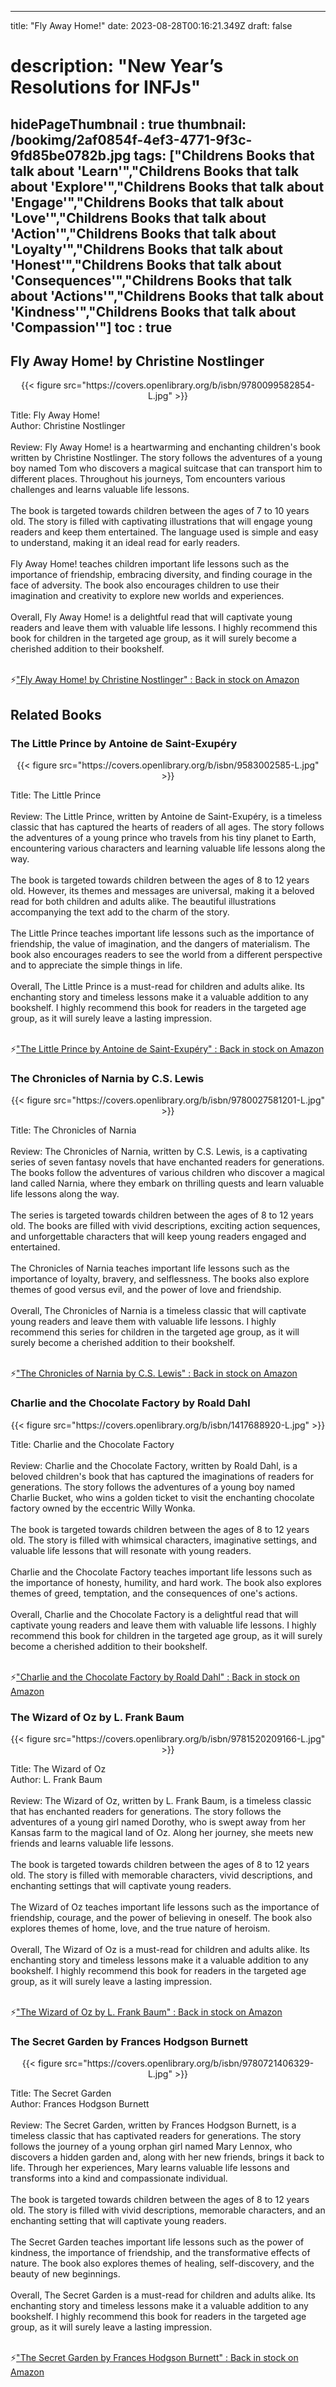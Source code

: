 
---
title: "Fly Away Home!"
date: 2023-08-28T00:16:21.349Z
draft: false
# description: "New Year’s Resolutions for INFJs"
hidePageThumbnail : true
thumbnail: /bookimg/2af0854f-4ef3-4771-9f3c-9fd85be0782b.jpg
tags: ["Childrens Books that talk about 'Learn'","Childrens Books that talk about 'Explore'","Childrens Books that talk about 'Engage'","Childrens Books that talk about 'Love'","Childrens Books that talk about 'Action'","Childrens Books that talk about 'Loyalty'","Childrens Books that talk about 'Honest'","Childrens Books that talk about 'Consequences'","Childrens Books that talk about 'Actions'","Childrens Books that talk about 'Kindness'","Childrens Books that talk about 'Compassion'"]
toc : true
---
## Fly Away Home! by Christine Nostlinger

<center>
{{< figure src="https://covers.openlibrary.org/b/isbn/9780099582854-L.jpg" >}}
</center>

Title: Fly Away Home!</br>
Author: Christine Nostlinger</br></br>
Review: Fly Away Home! is a heartwarming and enchanting children's book written by Christine Nostlinger. The story follows the adventures of a young boy named Tom who discovers a magical suitcase that can transport him to different places. Throughout his journeys, Tom encounters various challenges and learns valuable life lessons.</br></br>
The book is targeted towards children between the ages of 7 to 10 years old. The story is filled with captivating illustrations that will engage young readers and keep them entertained. The language used is simple and easy to understand, making it an ideal read for early readers.</br></br>
Fly Away Home! teaches children important life lessons such as the importance of friendship, embracing diversity, and finding courage in the face of adversity. The book also encourages children to use their imagination and creativity to explore new worlds and experiences.</br></br>
Overall, Fly Away Home! is a delightful read that will captivate young readers and leave them with valuable life lessons. I highly recommend this book for children in the targeted age group, as it will surely become a cherished addition to their bookshelf.</br></br>

<p>⚡<a id="aflink" href="https://www.amazon.com/gp/search?ie=UTF8&tag=klayu00-20&linkCode=ur2&linkId=6639bed89a8ad8dd2705e40644eb43d3&camp=1789&creative=9325&index=books&keywords=Fly Away Home! by Christine Nostlinger" class="one" target="_blank" title='"Fly Away Home! by Christine Nostlinger" : Back in stock on Amazon'>"Fly Away Home! by Christine Nostlinger" : Back in stock on Amazon</a></p>

## Related Books
### The Little Prince by Antoine de Saint-Exupéry
<center>
{{< figure src="https://covers.openlibrary.org/b/isbn/9583002585-L.jpg" >}}
</center>

Title: The Little Prince</br></br>
Review: The Little Prince, written by Antoine de Saint-Exupéry, is a timeless classic that has captured the hearts of readers of all ages. The story follows the adventures of a young prince who travels from his tiny planet to Earth, encountering various characters and learning valuable life lessons along the way.</br></br>
The book is targeted towards children between the ages of 8 to 12 years old. However, its themes and messages are universal, making it a beloved read for both children and adults alike. The beautiful illustrations accompanying the text add to the charm of the story.</br></br>
The Little Prince teaches important life lessons such as the importance of friendship, the value of imagination, and the dangers of materialism. The book also encourages readers to see the world from a different perspective and to appreciate the simple things in life.</br></br>
Overall, The Little Prince is a must-read for children and adults alike. Its enchanting story and timeless lessons make it a valuable addition to any bookshelf. I highly recommend this book for readers in the targeted age group, as it will surely leave a lasting impression.</br></br>

<p>⚡<a id="aflink" href="https://www.amazon.com/gp/search?ie=UTF8&tag=klayu00-20&linkCode=ur2&linkId=6639bed89a8ad8dd2705e40644eb43d3&camp=1789&creative=9325&index=books&keywords=The Little Prince by Antoine de Saint-Exupéry" class="one" target="_blank" title='"The Little Prince by Antoine de Saint-Exupéry" : Back in stock on Amazon'>"The Little Prince by Antoine de Saint-Exupéry" : Back in stock on Amazon</a></p>

### The Chronicles of Narnia by C.S. Lewis
<center>
{{< figure src="https://covers.openlibrary.org/b/isbn/9780027581201-L.jpg" >}}
</center>

Title: The Chronicles of Narnia</br></br>
Review: The Chronicles of Narnia, written by C.S. Lewis, is a captivating series of seven fantasy novels that have enchanted readers for generations. The books follow the adventures of various children who discover a magical land called Narnia, where they embark on thrilling quests and learn valuable life lessons along the way.</br></br>
The series is targeted towards children between the ages of 8 to 12 years old. The books are filled with vivid descriptions, exciting action sequences, and unforgettable characters that will keep young readers engaged and entertained.</br></br>
The Chronicles of Narnia teaches important life lessons such as the importance of loyalty, bravery, and selflessness. The books also explore themes of good versus evil, and the power of love and friendship.</br></br>
Overall, The Chronicles of Narnia is a timeless classic that will captivate young readers and leave them with valuable life lessons. I highly recommend this series for children in the targeted age group, as it will surely become a cherished addition to their bookshelf.</br></br>

<p>⚡<a id="aflink" href="https://www.amazon.com/gp/search?ie=UTF8&tag=klayu00-20&linkCode=ur2&linkId=6639bed89a8ad8dd2705e40644eb43d3&camp=1789&creative=9325&index=books&keywords=The Chronicles of Narnia by C.S. Lewis" class="one" target="_blank" title='"The Chronicles of Narnia by C.S. Lewis" : Back in stock on Amazon'>"The Chronicles of Narnia by C.S. Lewis" : Back in stock on Amazon</a></p>

### Charlie and the Chocolate Factory by Roald Dahl
<center>
{{< figure src="https://covers.openlibrary.org/b/isbn/1417688920-L.jpg" >}}
</center>

Title: Charlie and the Chocolate Factory</br></br>
Review: Charlie and the Chocolate Factory, written by Roald Dahl, is a beloved children's book that has captured the imaginations of readers for generations. The story follows the adventures of a young boy named Charlie Bucket, who wins a golden ticket to visit the enchanting chocolate factory owned by the eccentric Willy Wonka.</br></br>
The book is targeted towards children between the ages of 8 to 12 years old. The story is filled with whimsical characters, imaginative settings, and valuable life lessons that will resonate with young readers.</br></br>
Charlie and the Chocolate Factory teaches important life lessons such as the importance of honesty, humility, and hard work. The book also explores themes of greed, temptation, and the consequences of one's actions.</br></br>
Overall, Charlie and the Chocolate Factory is a delightful read that will captivate young readers and leave them with valuable life lessons. I highly recommend this book for children in the targeted age group, as it will surely become a cherished addition to their bookshelf.</br></br>

<p>⚡<a id="aflink" href="https://www.amazon.com/gp/search?ie=UTF8&tag=klayu00-20&linkCode=ur2&linkId=6639bed89a8ad8dd2705e40644eb43d3&camp=1789&creative=9325&index=books&keywords=Charlie and the Chocolate Factory by Roald Dahl" class="one" target="_blank" title='"Charlie and the Chocolate Factory by Roald Dahl" : Back in stock on Amazon'>"Charlie and the Chocolate Factory by Roald Dahl" : Back in stock on Amazon</a></p>

### The Wizard of Oz by L. Frank Baum
<center>
{{< figure src="https://covers.openlibrary.org/b/isbn/9781520209166-L.jpg" >}}
</center>

Title: The Wizard of Oz</br>
Author: L. Frank Baum</br></br>
Review: The Wizard of Oz, written by L. Frank Baum, is a timeless classic that has enchanted readers for generations. The story follows the adventures of a young girl named Dorothy, who is swept away from her Kansas farm to the magical land of Oz. Along her journey, she meets new friends and learns valuable life lessons.</br></br>
The book is targeted towards children between the ages of 8 to 12 years old. The story is filled with memorable characters, vivid descriptions, and enchanting settings that will captivate young readers.</br></br>
The Wizard of Oz teaches important life lessons such as the importance of friendship, courage, and the power of believing in oneself. The book also explores themes of home, love, and the true nature of heroism.</br></br>
Overall, The Wizard of Oz is a must-read for children and adults alike. Its enchanting story and timeless lessons make it a valuable addition to any bookshelf. I highly recommend this book for readers in the targeted age group, as it will surely leave a lasting impression.</br></br>

<p>⚡<a id="aflink" href="https://www.amazon.com/gp/search?ie=UTF8&tag=klayu00-20&linkCode=ur2&linkId=6639bed89a8ad8dd2705e40644eb43d3&camp=1789&creative=9325&index=books&keywords=The Wizard of Oz by L. Frank Baum" class="one" target="_blank" title='"The Wizard of Oz by L. Frank Baum" : Back in stock on Amazon'>"The Wizard of Oz by L. Frank Baum" : Back in stock on Amazon</a></p>

### The Secret Garden by Frances Hodgson Burnett
<center>
{{< figure src="https://covers.openlibrary.org/b/isbn/9780721406329-L.jpg" >}}
</center>

Title: The Secret Garden</br>
Author: Frances Hodgson Burnett</br></br>
Review: The Secret Garden, written by Frances Hodgson Burnett, is a timeless classic that has captivated readers for generations. The story follows the journey of a young orphan girl named Mary Lennox, who discovers a hidden garden and, along with her new friends, brings it back to life. Through her experiences, Mary learns valuable life lessons and transforms into a kind and compassionate individual.</br></br>
The book is targeted towards children between the ages of 8 to 12 years old. The story is filled with vivid descriptions, memorable characters, and an enchanting setting that will captivate young readers.</br></br>
The Secret Garden teaches important life lessons such as the power of kindness, the importance of friendship, and the transformative effects of nature. The book also explores themes of healing, self-discovery, and the beauty of new beginnings.</br></br>
Overall, The Secret Garden is a must-read for children and adults alike. Its enchanting story and timeless lessons make it a valuable addition to any bookshelf. I highly recommend this book for readers in the targeted age group, as it will surely leave a lasting impression.</br></br>

<p>⚡<a id="aflink" href="https://www.amazon.com/gp/search?ie=UTF8&tag=klayu00-20&linkCode=ur2&linkId=6639bed89a8ad8dd2705e40644eb43d3&camp=1789&creative=9325&index=books&keywords=The Secret Garden by Frances Hodgson Burnett" class="one" target="_blank" title='"The Secret Garden by Frances Hodgson Burnett" : Back in stock on Amazon'>"The Secret Garden by Frances Hodgson Burnett" : Back in stock on Amazon</a></p>
